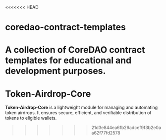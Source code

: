 <<<<<<< HEAD
# coredao-contract-templates
A collection of CoreDAO contract templates for educational and development purposes.
=======
# Token-Airdrop-Core
**Token-Airdrop-Core** is a lightweight module for managing and automating token airdrops. It ensures secure, efficient, and verifiable distribution of tokens to eligible wallets.
>>>>>>> 21d3e844ea6fb26adcef9f3b2e0aa62f77fd2578
